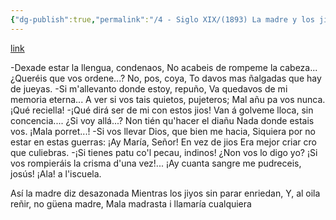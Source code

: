 ```yaml
---
{"dg-publish":true,"permalink":"/4 - Siglo XIX/(1893) La madre y los jios/","tags":["#Siglo_19","a1893","oriental","Angel_de_la_Moría","escrito","Llanes","poema"]}
---
```


[link](https://bibliotecavirtual.asturias.es/i18n/consulta/registro.cmd?id=2946)

-Dexade estar la llengua, condenaos,
No acabeis de rompeme la cabeza...
¿Queréis que vos ordene...? No, pos, coya,
To davos mas ñalgadas que hay de jueyas.
-Si m'allevanto donde estoy, repuño,
Va quedavos de mi memoria eterna...
A ver si vos tais quietos, pujeteros;
Mal añu pa vos nunca. ¡Qué reciella!
-¡Qué dirá ser de mi con estos jios!
Van á golveme lloca, sin concencia....
¿Si voy allá...? Non tién qu'hacer el diañu
Nada donde estais vos. ¡Mala porret...!
-Si vos llevar Dios, que bien me hacia,
Siquiera por no estar en estas guerras:
¡Ay María, Señor! En vez de jios
Era mejor criar cro que culiebras.
-¡Si tienes patu co'l pecau, indinos!
¿Non vos lo digo yo? ¡Si vos rompieráis 
la crisma d'una vez!... ¡Ay cuanta sangre
me pudreceis, josús! ¡Ala! a l'iscuela.

Así la madre diz desazonada
Mientras los jiyos sin parar enriedan,
Y, al oila reñir, no güena madre,
Mala madrasta i llamaría cualquiera